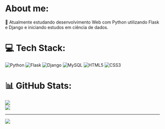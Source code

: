 # About me: 
🔭 Atualmente estudando desenvolvimento Web com Python utilizando Flask e Django e iniciando estudos em ciência de dados.
# 💻 Tech Stack:
![Python](https://img.shields.io/badge/python-3670A0?style=for-the-badge&logo=python&logoColor=ffdd54) ![Flask](https://img.shields.io/badge/flask-%23000.svg?style=for-the-badge&logo=flask&logoColor=white) ![Django](https://img.shields.io/badge/Django-092E20?style=for-the-badge&logo=django&logoColor=white)  ![MySQL](https://img.shields.io/badge/mysql-4479A1.svg?style=for-the-badge&logo=mysql&logoColor=white) ![HTML5](https://img.shields.io/badge/html5-%23E34F26.svg?style=for-the-badge&logo=html5&logoColor=white) ![CSS3](https://img.shields.io/badge/css3-%231572B6.svg?style=for-the-badge&logo=css3&logoColor=white)
# 📊 GitHub Stats:
![](https://github-readme-stats.vercel.app/api?username=felipe-fjs&theme=dark&hide_border=false&include_all_commits=false&count_private=false)<br/>
![](https://github-readme-stats.vercel.app/api/top-langs/?username=felipe-fjs&theme=dark&hide_border=false&include_all_commits=false&count_private=false&layout=compact)

---
[![](https://visitcount.itsvg.in/api?id=felipe-fjs&icon=0&color=0)](https://visitcount.itsvg.in)

<!-- Proudly created with GPRM ( https://gprm.itsvg.in ) -->
